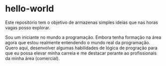 # hello-world
Este repositório tem o objetivo de armazenas simples ideias que nas horas vagas posso explorar.

Sou um iniciante no mundo a programação. Embora tenha formação na área agora que estou realmente entendendo o mundo real da programação.
Quero aqui, desenvolver algumas habilidades de lógica de progração para que eu possa elevar minha carreia e me destacar perante ao profissionais da minha área (comercial).
